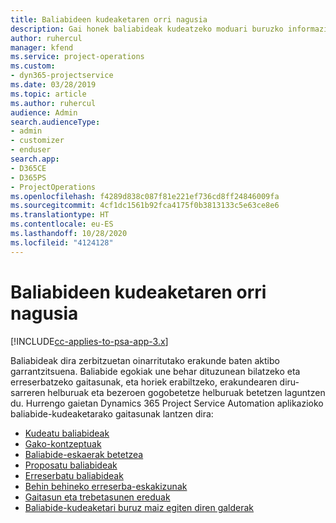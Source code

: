 ```yaml
---
title: Baliabideen kudeaketaren orri nagusia
description: Gai honek baliabideak kudeatzeko moduari buruzko informazioa eskaintzen du.
author: ruhercul
manager: kfend
ms.service: project-operations
ms.custom:
- dyn365-projectservice
ms.date: 03/28/2019
ms.topic: article
ms.author: ruhercul
audience: Admin
search.audienceType:
- admin
- customizer
- enduser
search.app:
- D365CE
- D365PS
- ProjectOperations
ms.openlocfilehash: f4289d838c087f81e221ef736cd8ff24846009fa
ms.sourcegitcommit: 4cf1dc1561b92fca4175f0b3813133c5e63ce8e6
ms.translationtype: HT
ms.contentlocale: eu-ES
ms.lasthandoff: 10/28/2020
ms.locfileid: "4124128"
---
```

# <a name="resource-management-home-page"></a>Baliabideen kudeaketaren orri nagusia

[!INCLUDE[cc-applies-to-psa-app-3.x](../includes/cc-applies-to-psa-app-3x.md)]

Baliabideak dira zerbitzuetan oinarritutako erakunde baten aktibo garrantzitsuena. Baliabide egokiak une behar dituzunean bilatzeko eta erreserbatzeko gaitasunak, eta horiek erabiltzeko, erakundearen diru-sarreren helburuak eta bezeroen gogobetetze helburuak betetzen laguntzen du. Hurrengo gaietan Dynamics 365 Project Service Automation aplikazioko baliabide-kudeaketarako gaitasunak lantzen dira:

- [Kudeatu baliabideak](manage-resources.md)
- [Gako-kontzeptuak](reports-key-concepts.md)
- [Baliabide-eskaerak betetzea](resource-management-fulfill-requests.md)
- [Proposatu baliabideak](resource-management-propose-resources.md)
- [Erreserbatu baliabideak](resource-management-book-resources-scheduleboard.md)
- [Behin behineko erreserba-eskakizunak](resource-management-softbook-requirements.md)
- [Gaitasun eta trebetasunen ereduak](resource-management-skills-proficiency.md)
- [Baliabide-kudeaketari buruz maiz egiten diren galderak](resource-management-faq.md)
